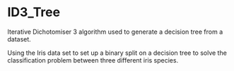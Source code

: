 # ID3_Tree
Iterative Dichotomiser 3 algorithm used to generate a decision tree from a dataset. 

Using the Iris data set to set up a binary split on a decision tree to solve the classification problem between three different iris species.
